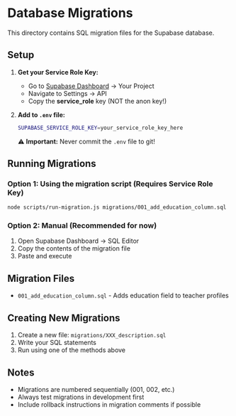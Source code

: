 # Database Migrations

This directory contains SQL migration files for the Supabase database.

## Setup

1. **Get your Service Role Key:**
   - Go to [Supabase Dashboard](https://supabase.com/dashboard) → Your Project
   - Navigate to Settings → API
   - Copy the **service_role** key (NOT the anon key!)

2. **Add to `.env` file:**
   ```bash
   SUPABASE_SERVICE_ROLE_KEY=your_service_role_key_here
   ```

   ⚠️ **Important:** Never commit the `.env` file to git!

## Running Migrations

### Option 1: Using the migration script (Requires Service Role Key)

```bash
node scripts/run-migration.js migrations/001_add_education_column.sql
```

### Option 2: Manual (Recommended for now)

1. Open Supabase Dashboard → SQL Editor
2. Copy the contents of the migration file
3. Paste and execute

## Migration Files

- `001_add_education_column.sql` - Adds education field to teacher profiles

## Creating New Migrations

1. Create a new file: `migrations/XXX_description.sql`
2. Write your SQL statements
3. Run using one of the methods above

## Notes

- Migrations are numbered sequentially (001, 002, etc.)
- Always test migrations in development first
- Include rollback instructions in migration comments if possible
